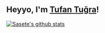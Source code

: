 
## Heyyo, I'm <a href="https://sasete" target="_blank">Tufan Tuğra</a>!

[![Sasete's github stats](https://github-readme-stats.vercel.app/api?username=Sasete&include_all_commits=true&count_private=true&show_icons=true&line_height=20&title_color=FFFFFF&icon_color=FFFFFF&text_color=FFFFFF&bg_color=0D1117)](https://github.com/anuraghazra/github-readme-stats)
